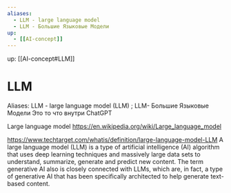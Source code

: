 ```yaml
---
aliases:
  - LLM - large language model
  - LLM - Большие Языковые Модели
up:
  - [[AI-concept]]
---
```

up: [[AI-concept#LLM]]
# LLM 
Aliases: LLM - large language model (LLM) ; LLM- Большие Языковые Модели
Это то что внутри ChatGPT

Large language model  https://en.wikipedia.org/wiki/Large_language_model

https://www.techtarget.com/whatis/definition/large-language-model-LLM 
A large language model (LLM) is a type of artificial intelligence (AI) algorithm that uses deep learning techniques and massively large data sets to understand, summarize, generate and predict new content. The term generative AI also is closely connected with LLMs, which are, in fact, a type of generative AI that has been specifically architected to help generate text-based content.

